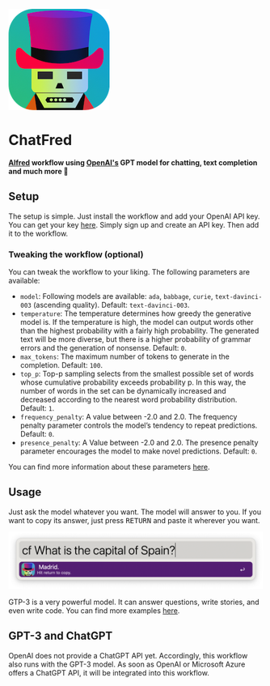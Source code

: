 <img src="assets/images/chatfred.png" alt="ChatFred Logo" width="200" height="200"/><br>

# ChatFred
**[Alfred](https://www.alfredapp.com/) workflow using [OpenAI's](https://openai.com/) GPT model for chatting, text completion and much more 🤖**

## Setup
The setup is simple. Just install the workflow and add your OpenAI API key. You can get your key [here](https://beta.openai.com/signup). Simply sign up and create an API key. Then add it to the workflow.

### Tweaking the workflow (optional)
You can tweak the workflow to your liking. The following parameters are available:
- `model`: Following models are available: `ada`, `babbage`, `curie`, `text-davinci-003` (ascending quality). Default: `text-davinci-003`.
- `temperature`: The temperature determines how greedy the generative model is. If the temperature is high, the model can output words other than the highest probability with a fairly high probability. The generated text will be more diverse, but there is a higher probability of grammar errors and the generation of nonsense. Default: `0`.
- `max_tokens`: The maximum number of tokens to generate in the completion. Default: `100`.
- `top_p`: Top-p sampling selects from the smallest possible set of words whose cumulative probability exceeds probability p. In this way, the number of words in the set can be dynamically increased and decreased according to the nearest word probability distribution. Default: `1`.
- `frequency_penalty`: A value between -2.0 and 2.0. The frequency penalty parameter controls the model’s tendency to repeat predictions. Default: `0`.
- `presence_penalty`: A Value between -2.0 and 2.0. The presence penalty parameter encourages the model to make novel predictions. Default: `0`.

 You can find more information about these parameters [here](https://platform.openai.com/docs/api-reference/completions/create).

## Usage
Just ask the model whatever you want. The model will answer to you. If you want to copy its answer, just press <kbd>RETURN</kbd> and paste it wherever you want.

![Screenshot](assets/images/screenshot.png)

GTP-3 is a very powerful model. It can answer questions, write stories, and even write code. You can find more examples [here](https://platform.openai.com/examples).

## GPT-3 and ChatGPT
OpenAI does not provide a ChatGPT API yet. Accordingly, this workflow also runs with the GPT-3 model. As soon as OpenAI or Microsoft Azure offers a ChatGPT API, it will be integrated into this workflow.
